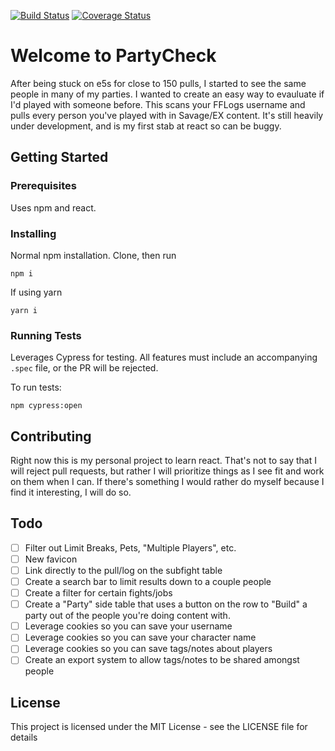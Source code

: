 [![Build Status](https://travis-ci.com/ChangedNameTo/PartyCheck.svg?branch=master)](https://travis-ci.com/ChangedNameTo/PartyCheck) [![Coverage Status](https://coveralls.io/repos/github/ChangedNameTo/PartyCheck/badge.svg?branch=master)](https://coveralls.io/github/ChangedNameTo/PartyCheck?branch=master)

# Welcome to PartyCheck

After being stuck on e5s for close to 150 pulls, I started to see the same people in many of my parties. I wanted to create an easy way to evauluate if I'd played with someone before. This scans your FFLogs username and pulls every person you've played with in Savage/EX content. It's still heavily under development, and is my first stab at react so can be buggy.

## Getting Started

### Prerequisites

Uses npm and react.

### Installing
Normal npm installation. Clone, then run 

`npm i`

If using yarn 

`yarn i`

### Running Tests
Leverages Cypress for testing. All features must include an accompanying `.spec` file, or the PR will be rejected.

To run tests:

`npm cypress:open`

## Contributing
Right now this is my personal project to learn react. That's not to say that I will reject pull requests, but rather I will prioritize things as I see fit and work on them when I can. If there's something I would rather do myself because I find it interesting, I will do so.

## Todo

- [ ] Filter out Limit Breaks, Pets, "Multiple Players", etc.
- [ ] New favicon
- [ ] Link directly to the pull/log on the subfight table
- [ ] Create a search bar to limit results down to a couple people
- [ ] Create a filter for certain fights/jobs
- [ ] Create a "Party" side table that uses a button on the row to "Build" a party out of the people you're doing content with.
- [ ] Leverage cookies so you can save your username
- [ ] Leverage cookies so you can save your character name
- [ ] Leverage cookies so you can save tags/notes about players
- [ ] Create an export system to allow tags/notes to be shared amongst people

## License

This project is licensed under the MIT License - see the LICENSE file for details
